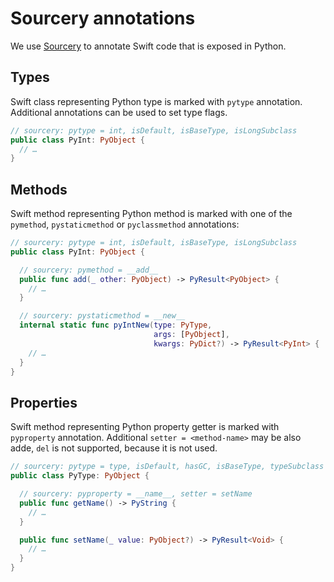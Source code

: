 # Sourcery annotations

We use [Sourcery](https://github.com/krzysztofzablocki/Sourcery) to annotate Swift code that is exposed in Python.

## Types

Swift class representing Python type is marked with `pytype` annotation. Additional annotations can be used to set type flags.

```Swift
// sourcery: pytype = int, isDefault, isBaseType, isLongSubclass
public class PyInt: PyObject {
  // …
}
```

## Methods

Swift method representing Python method is marked with one of the `pymethod`, `pystaticmethod` or `pyclassmethod` annotations:

```Swift
// sourcery: pytype = int, isDefault, isBaseType, isLongSubclass
public class PyInt: PyObject {

  // sourcery: pymethod = __add__
  public func add(_ other: PyObject) -> PyResult<PyObject> {
    // …
  }

  // sourcery: pystaticmethod = __new__
  internal static func pyIntNew(type: PyType,
                                args: [PyObject],
                                kwargs: PyDict?) -> PyResult<PyInt> {
    // …
  }
}
```

## Properties

Swift method representing Python property getter is marked with `pyproperty` annotation. Additional `setter = <method-name>` may be also adde, `del` is not supported, because it is not used.

```Swift
// sourcery: pytype = type, isDefault, hasGC, isBaseType, typeSubclass
public class PyType: PyObject {

  // sourcery: pyproperty = __name__, setter = setName
  public func getName() -> PyString {
    // …
  }

  public func setName(_ value: PyObject?) -> PyResult<Void> {
    // …
  }
}
```
